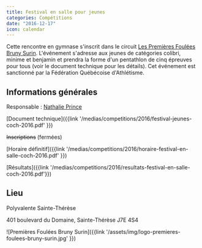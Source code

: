 ```yaml
---
title: Festival en salle pour jeunes
categories: Compétitions
date: "2016-12-17"
icon: calendar
---
```


Cette rencontre en gymnase s'inscrit dans le circuit [Les Premières Foulées Bruny Surin](http://www.athletisme-quebec.ca/evenements-en-gymnase). L'événement s'adresse aux jeunes de catégories colibri, minime et benjamin et prendra la forme d'un pentathlon de cinq épreuves pour tous (voir le document technique pour les détails). Cet événement est sanctionné par la Fédération Québécoise d'Athlétisme.

## Informations générales

Responsable : [Nathalie Prince](mailto:nathalie.prince1@videotron.ca)

[Document technique]({{link '/medias/competitions/2016/festival-jeunes-coch-2016.pdf' }})

~~Inscriptions~~ (fermées)

[Horaire définitif]({{link '/medias/competitions/2016/horaire-festival-en-salle-coch-2016.pdf' }})

[Résultats]({{link '/medias/competitions/2016/resultats-festival-en-salle-coch-2016.pdf'}})

## Lieu

Polyvalente Sainte-Thérèse

401 boulevard du Domaine, Sainte-Thérèse J7E 4S4

![Premières Foulées Bruny Surin]({{link '/assets/img/logo-premieres-foulees-bruny-surin.jpg' }})
